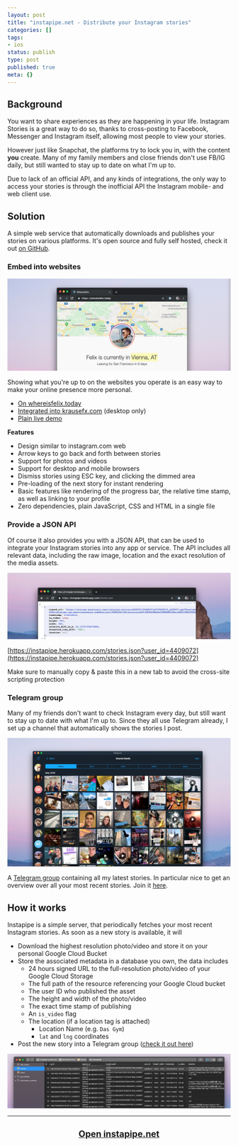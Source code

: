 ```yaml
---
layout: post
title: "instapipe.net - Distribute your Instagram stories"
categories: []
tags:
- ios
status: publish
type: post
published: true
meta: {}
---
```


## Background

You want to share experiences as they are happening in your life. Instagram Stories is a great way to do so, thanks to cross-posting to Facebook, Messenger and Instagram itself, allowing most people to view your stories.

However just like Snapchat, the platforms try to lock you in, with the content **you** create. Many of my family members and close friends don't use FB/IG daily, but still wanted to stay up to date on what I'm up to.

Due to lack of an official API, and any kinds of integrations, the only way to access your stories is through the inofficial API the Instagram mobile- and web client use.

## Solution

A simple web service that automatically downloads and publishes your stories on various platforms. It's open source and fully self hosted, check it out [on GitHub](https://github.com/KrauseFx/instapipe).

### Embed into websites

<a href="https://whereisfelix.today">
  <img src="/assets/posts/instapipe/whereisfelixScreenshot.jpg" />
</a>

Showing what you're up to on the websites you operate is an easy way to make your online presence more personal.

- [On whereisfelix.today](https://whereisfelix.today)
- [Integrated into krausefx.com](https://krausefx.com) (desktop only)
- [Plain live demo](https://krausefx.github.io/instapipe/web/index.html)

**Features**

- Design similar to instagram.com web
- Arrow keys to go back and forth between stories
- Support for photos and videos
- Support for desktop and mobile browsers
- Dismiss stories using ESC key, and clicking the dimmed area
- Pre-loading of the next story for instant rendering
- Basic features like rendering of the progress bar, the relative time stamp, as well as linking to your profile
- Zero dependencies, plain JavaScript, CSS and HTML in a single file

### Provide a JSON API

Of course it also provides you with a JSON API, that can be used to integrate your Instagram stories into any app or service. The API includes all relevant data, including the raw image, location and the exact resolution of the media assets.

<img src="/assets/posts/instapipe/apiScreenshot.jpg" />

[https://instapipe.herokuapp.com/stories.json?user_id=4409072](https://instapipe.herokuapp.com/stories.json?user_id=4409072)

Make sure to manually copy & paste this in a new tab to avoid the cross-site scripting protection

### Telegram group

Many of my friends don't want to check Instagram every day, but still want to stay up to date with what I'm up to. Since they all use Telegram already, I set up a channel that automatically shows the stories I post.

<a href="https://t.me/joinchat/AAAAAFADGfZcXqQj3TK73A">
  <img src="/assets/posts/instapipe/telegramScreenshot.jpg" />
</a>

A [Telegram group](https://t.me/joinchat/AAAAAFADGfZcXqQj3TK73A) containing all my latest stories. In particular nice to get an overview over all your most recent stories. Join it [here](https://t.me/joinchat/AAAAAFADGfZcXqQj3TK73A).

## How it works

Instapipe is a simple server, that periodically fetches your most recent Instagram stories. As soon as a new story is available, it will

- Download the highest resolution photo/video and store it on your personal Google Cloud Bucket
- Store the associated metadata in a database you own, the data includes
  - 24 hours signed URL to the full-resolution photo/video of your Google Cloud Storage
  - The full path of the resource referencing your Google Cloud bucket
  - The user ID who published the asset
  - The height and width of the photo/video
  - The exact time stamp of publishing
  - An `is_video` flag
  - The location (if a location tag is attached)
    - Location Name (e.g. `Das Gym`)
    - `lat` and `lng` coordinates
- Post the new story into a Telegram group ([check it out here](https://t.me/joinchat/AAAAAFADGfZcXqQj3TK73A))

<img src="/assets/posts/instapipe/databaseScreenshot.jpg" />

---

<h3 style="text-align: center; font-size: 140%"><a href="https://instapipe.net">Open instapipe.net</a></h3>

